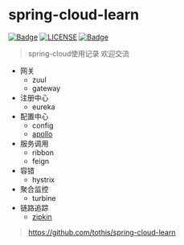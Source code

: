 # spring-cloud-learn

[![Badge](https://img.shields.io/badge/build-passing-%23)](https://travis-ci.org/tothis/spring-cloud-learn)
[![LICENSE](https://img.shields.io/badge/License-Apache2.0-blue)](https://opensource.org/licenses/Apache-2.0)
[![Badge](https://img.shields.io/badge/link-996.icu-red)](https://996.icu)

> spring-cloud使用记录 欢迎交流

+ 网关
  + zuul
  + gateway
+ 注册中心
  + eureka
+ 配置中心
  + config
  + [apollo](apollo.md)
+ 服务调用
  + ribbon
  + feign
+ 容错
  + hystrix
+ 聚合监控
  + turbine
+ 链路追踪
  + [zipkin](zipkin.md)

> https://github.com/tothis/spring-cloud-learn